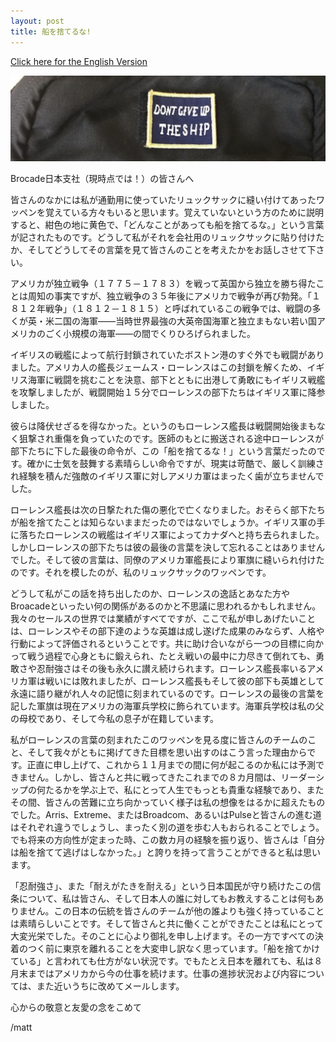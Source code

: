 ```yaml
---
layout: post
title: 船を捨てるな!
---
```

[Click here for the English Version](https://mattkolon.com/2017/07/30/ship.html)

<img src="/assets/dguts.png" alt="DGUTS" style="width:800px;"/>

Brocade日本支社（現時点では！）の皆さんへ

皆さんのなかには私が通勤用に使っていたリュックサックに縫い付けてあったワッペンを覚えている方々もいると思います。覚えていないという方のために説明すると、紺色の地に黄色で、「どんなことがあっても船を捨てるな。」という言葉が記されたものです。どうして私がそれを会社用のリュックサックに貼り付けたか、そしてどうしてその言葉を見て皆さんのことを考えたかをお話しさせて下さい。

アメリカが独立戦争（１７７５－１７８３）を戦って英国から独立を勝ち得たことは周知の事実ですが、独立戦争の３５年後にアメリカで戦争が再び勃発。「１８１２年戦争」（１８１２－１８１５）と呼ばれているこの戦争では、戦闘の多くが英・米二国の海軍――当時世界最強の大英帝国海軍と独立まもない若い国アメリカのごく小規模の海軍――の間でくりひろげられました。

イギリスの戦艦によって航行封鎖されていたボストン港のすぐ外でも戦闘がありました。アメリカ人の艦長ジェームス・ローレンスはこの封鎖を解くため、イギリス海軍に戦闘を挑むことを決意、部下とともに出港して勇敢にもイギリス戦艦を攻撃しましたが、戦闘開始１５分でローレンスの部下たちはイギリス軍に降参しました。

彼らは降伏せざるを得なかった。というのもローレンス艦長は戦闘開始後まもなく狙撃され重傷を負っていたのです。医師のもとに搬送される途中ローレンスが部下たちに下した最後の命令が、この「船を捨てるな！」という言葉だったのです。確かに士気を鼓舞する素晴らしい命令ですが、現実は苛酷で、厳しく訓練され経験を積んだ強敵のイギリス軍に対しアメリカ軍はまったく歯が立ちませんでした。

ローレンス艦長は次の日撃たれた傷の悪化で亡くなりました。おそらく部下たちが船を捨てたことは知らないままだったのではないでしょうか。イギリス軍の手に落ちたローレンスの戦艦はイギリス軍によってカナダへと持ち去られました。しかしローレンスの部下たちは彼の最後の言葉を決して忘れることはありませんでした。そして彼の言葉は、同僚のアメリカ軍艦長により軍旗に縫いられ付けたのです。それを模したのが、私のリュックサックのワッペンです。

どうして私がこの話を持ち出したのか、ローレンスの逸話とあなた方やBroacadeといったい何の関係があるのかと不思議に思われるかもしれません。我々のセールスの世界では業績がすべてですが、ここで私が申しあげたいことは、ローレンスやその部下達のような英雄は成し遂げた成果のみならず、人格や行動によって評価されるということです。共に助け合いながら一つの目標に向かって戦う過程で心身ともに鍛えられ、たとえ戦いの最中に力尽きて倒れても、勇敢さや忍耐強さはその後も永久に讃え続けられます。ローレンス艦長率いるアメリカ軍は戦いには敗れましたが、ローレンス艦長もそして彼の部下も英雄として永遠に語り継がれ人々の記憶に刻まれているのです。ローレンスの最後の言葉を記した軍旗は現在アメリカの海軍兵学校に飾られています。海軍兵学校は私の父の母校であり、そして今私の息子が在籍しています。

私がローレンスの言葉の刻まれたこのワッペンを見る度に皆さんのチームのこと、そして我々がともに掲げてきた目標を思い出すのはこう言った理由からです。正直に申し上げて、これから１１月までの間に何が起こるのか私には予測できません。しかし、皆さんと共に戦ってきたこれまでの８カ月間は、リーダーシップの何たるかを学ぶ上で、私にとって人生でもっとも貴重な経験であり、またその間、皆さんの苦難に立ち向かっていく様子は私の想像をはるかに超えたものでした。Arris、Extreme、またはBroadcom、あるいはPulseと皆さんの進む道はそれぞれ違うでしょうし、まったく別の道を歩む人もおられることでしょう。でも将来の方向性が定まった時、この数カ月の経験を振り返り、皆さんは「自分は船を捨てて逃げはしなかった。」と誇りを持って言うことができると私は思います。

「忍耐強さ」、また「耐えがたきを耐える」という日本国民が守り続けたこの信条について、私は皆さん、そして日本人の誰に対してもお教えすることは何もありません。この日本の伝統を皆さんのチームが他の誰よりも強く持っていることは素晴らしいことです。そして皆さんと共に働くことができたことは私にとって大変光栄でした。そのことに心より御礼を申し上げます。その一方ですべての決着のつく前に東京を離れることを大変申し訳なく思っています。「船を捨てかけている」と言われても仕方がない状況です。でもたとえ日本を離れても、私は８月末まではアメリカから今の仕事を続けます。仕事の進捗状況および内容については、また近いうちに改めてメールします。

心からの敬意と友愛の念をこめて

/matt
